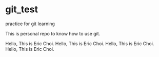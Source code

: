 # git_test
practice for git learning

This is personal repo to know how to use git.

Hello, This is Eric Choi.
Hello, This is Eric Choi.
Hello, This is Eric Choi.
Hello, This is Eric Choi.
